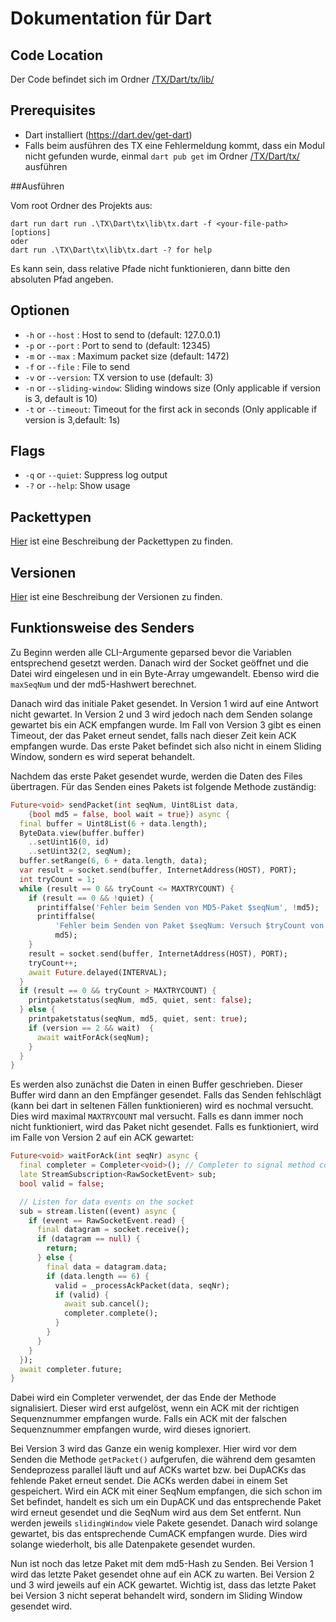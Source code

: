 # Dokumentation für Dart

## Code Location

Der Code befindet sich im Ordner [/TX/Dart/tx/lib/](/TX/Dart/tx/lib/)

## Prerequisites

- Dart installiert (https://dart.dev/get-dart)
- Falls beim ausführen des TX eine Fehlermeldung kommt, dass ein Modul nicht gefunden wurde, einmal `dart pub get` im Ordner [/TX/Dart/tx/](/TX/Dart/tx/) ausführen

##Ausführen

Vom root Ordner des Projekts aus:

    dart run dart run .\TX\Dart\tx\lib\tx.dart -f <your-file-path> [options]
    oder 
    dart run .\TX\Dart\tx\lib\tx.dart -? for help

Es kann sein, dass relative Pfade nicht funktionieren, dann bitte den absoluten Pfad angeben.

## Optionen

- `-h` or `--host` <host> : Host to send to (default: 127.0.0.1)
- `-p` or `--port` <port>: Port to send to (default: 12345)
- `-m` or `--max` <size>: Maximum packet size (default: 1472)
- `-f` or `--file` <filename>: File to send
- `-v` or `--version`: TX version to use (default: 3)
- `-n` or `--sliding-window`: Sliding windows size (Only applicable if version is 3, default is 10)
- `-t` or `--timeout`: Timeout for the first ack in seconds (Only applicable if version is 3,default: 1s)

## Flags

- `-q` or `--quiet`: Suppress log output
- `-?` or `--help`: Show usage

## Packettypen

[Hier](/docs/TX/NodeJS/README.md#Packettypen) ist eine Beschreibung der Packettypen zu finden.

## Versionen

[Hier](/docs/TX/NodeJS/README.md#Versionen) ist eine Beschreibung der Versionen zu finden.

## Funktionsweise des Senders

Zu Beginn werden alle CLI-Argumente geparsed bevor die Variablen entsprechend gesetzt werden. Danach wird der Socket geöffnet und die Datei wird eingelesen und in ein Byte-Array umgewandelt. Ebenso wird die `maxSeqNum` und der md5-Hashwert berechnet. 

Danach wird das initiale Paket gesendet. In Version 1 wird auf eine Antwort nicht gewartet. In Version 2 und 3 wird jedoch nach dem Senden solange gewartet bis ein ACK empfangen wurde. Im Fall von Version 3 gibt es einen Timeout, der das Paket erneut sendet, falls nach dieser Zeit kein ACK empfangen wurde. Das erste Paket befindet sich also nicht in einem Sliding Window, sondern es wird seperat behandelt.

Nachdem das erste Paket gesendet wurde, werden die Daten des Files übertragen. Für das Senden eines Pakets ist folgende Methode zuständig:

```dart
Future<void> sendPacket(int seqNum, Uint8List data,
    {bool md5 = false, bool wait = true}) async {
  final buffer = Uint8List(6 + data.length);
  ByteData.view(buffer.buffer)
    ..setUint16(0, id)
    ..setUint32(2, seqNum);
  buffer.setRange(6, 6 + data.length, data);
  var result = socket.send(buffer, InternetAddress(HOST), PORT);
  int tryCount = 1;
  while (result == 0 && tryCount <= MAXTRYCOUNT) {
    if (result == 0 && !quiet) {
      printiffalse('Fehler beim Senden von MD5-Paket $seqNum', !md5);
      printiffalse(
          'Fehler beim Senden von Paket $seqNum: Versuch $tryCount von $MAXTRYCOUNT',
          md5);
    }
    result = socket.send(buffer, InternetAddress(HOST), PORT);
    tryCount++;
    await Future.delayed(INTERVAL);
  }
  if (result == 0 && tryCount > MAXTRYCOUNT) {
    printpaketstatus(seqNum, md5, quiet, sent: false);
  } else {
    printpaketstatus(seqNum, md5, quiet, sent: true);
    if (version == 2 && wait)  {
      await waitForAck(seqNum);
    }
  }
}
```

Es werden also zunächst die Daten in einen Buffer geschrieben. Dieser Buffer wird dann an den Empfänger gesendet. Falls das Senden fehlschlägt (kann bei dart in seltenen Fällen funktionieren) wird es nochmal versucht. Dies wird maximal `MAXTRYCOUNT` mal versucht. Falls es dann immer noch nicht funktioniert, wird das Paket nicht gesendet. Falls es funktioniert, wird im Falle von Version 2 auf ein ACK gewartet: 
    
```dart
Future<void> waitForAck(int seqNr) async {
  final completer = Completer<void>(); // Completer to signal method completion
  late StreamSubscription<RawSocketEvent> sub;
  bool valid = false;

  // Listen for data events on the socket
  sub = stream.listen((event) async {
    if (event == RawSocketEvent.read) {
      final datagram = socket.receive();
      if (datagram == null) {
        return;
      } else {
        final data = datagram.data;
        if (data.length == 6) {
          valid = _processAckPacket(data, seqNr);
          if (valid) {
            await sub.cancel();
            completer.complete();
          }
        }
      }
    }
  });
  await completer.future;
}
```

Dabei wird ein Completer verwendet, der das Ende der Methode signalisiert. Dieser wird erst aufgelöst, wenn ein ACK mit der richtigen Sequenznummer empfangen wurde. Falls ein ACK mit der falschen Sequenznummer empfangen wurde, wird dieses ignoriert. 

Bei Version 3 wird das Ganze ein wenig komplexer. Hier wird vor dem Senden die Methode `getPacket()` aufgerufen, die während dem gesamten Sendeprozess parallel läuft und auf ACKs wartet bzw. bei DupACKs das fehlende Paket erneut sendet. Die ACKs werden dabei in einem Set gespeichert. Wird ein ACK mit einer SeqNum empfangen, die sich schon im Set befindet, handelt es sich um ein DupACK und das entsprechende Paket wird erneut gesendet und die SeqNum wird aus dem Set entfernt. Nun werden jeweils `slidingWindow` viele Pakete gesendet. Danach wird solange gewartet, bis das entsprechende CumACK empfangen wurde. Dies wird solange wiederholt, bis alle Datenpakete gesendet wurden.

Nun ist noch das letze Paket mit dem md5-Hash zu Senden. Bei Version 1 wird das letzte Paket gesendet ohne auf ein ACK zu warten. Bei Version 2 und 3 wird jeweils auf ein ACK gewartet. Wichtig ist, dass das letzte Paket bei Version 3 nicht seperat behandelt wird, sondern im Sliding Window gesendet wird.


    


